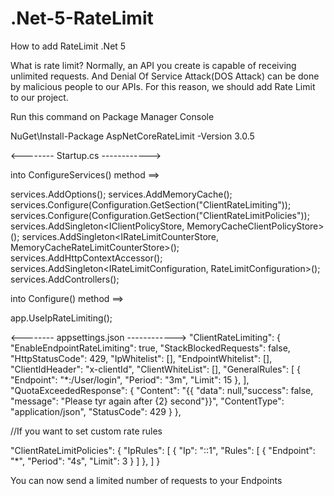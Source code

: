 # .Net-5-RateLimit
How to add RateLimit .Net 5 

What is rate limit?
Normally, an API you create is capable of receiving unlimited requests. And Denial Of Service Attack(DOS Attack) can be done by malicious people to our APIs. For this reason, we should add Rate Limit to our project.

Run this command on Package Manager Console

NuGet\Install-Package AspNetCoreRateLimit -Version 3.0.5



<-------- Startup.cs ------------>

into ConfigureServices() method ==>

services.AddOptions();
services.AddMemoryCache();
services.Configure<ClientRateLimitOptions>(Configuration.GetSection("ClientRateLimiting"));
services.Configure<ClientRateLimitPolicies>(Configuration.GetSection("ClientRateLimitPolicies"));
services.AddSingleton<IClientPolicyStore, MemoryCacheClientPolicyStore>();
services.AddSingleton<IRateLimitCounterStore, MemoryCacheRateLimitCounterStore>();
services.AddHttpContextAccessor();
services.AddSingleton<IRateLimitConfiguration, RateLimitConfiguration>();
services.AddControllers();

into Configure() method ==>

app.UseIpRateLimiting();





<-------- appsettings.json ------------>
"ClientRateLimiting": {
    "EnableEndpointRateLimiting": true,
    "StackBlockedRequests": false,
    "HttpStatusCode": 429,
    "IpWhitelist": [],
    "EndpointWhitelist": [],
    "ClientIdHeader": "x-clientId",
    "ClientWhiteList": [],
    "GeneralRules": [
        {
            "Endpoint": "*:/User/login",
            "Period": "3m",
            "Limit": 15
        },
    ],
    "QuotaExceededResponse": {
        "Content": "{{ \"data\": null,\"success\": false, \"message\": \"Please tyr again after {2} second\"}}",
        "ContentType": "application/json",
        "StatusCode": 429
    }
},

//If you want to set custom rate rules

"ClientRateLimitPolicies": {
    "IpRules": [
        {
            "Ip": "::1",
            "Rules": [
                {
                    "Endpoint": "*",
                    "Period": "4s",
                    "Limit": 3
                }
            ]
        },
    ]
}

You can now send a limited number of requests to your Endpoints





